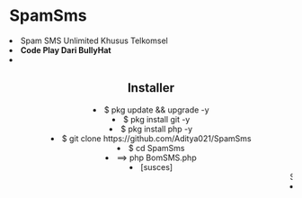 # SpamSms
<li>Spam SMS Unlimited Khusus Telkomsel</b>
<li><b>Code Play Dari BullyHat</b>
<li>
 <b> <center><h2>Installer </b></h2>
  <li>$ pkg update && upgrade -y <br>
  <li>$ pkg install git -y <br>
  <li>$ pkg install php -y <br>
    <li>$ git clone https://github.com/Aditya021/SpamSms
      <li>$ cd SpamSms
        <li>==> php BomSMS.php
       <li> [susces]
  <marquee>Selesai

<li><b>Lisensi</b>===> JDJ5JDEwJC9YMWRvNC5jcmNOSUw2dGdUaUt2d08ucWEvWURWSFNCTXI3U21wdkdsR1FMcVBSTW1oNUZH
